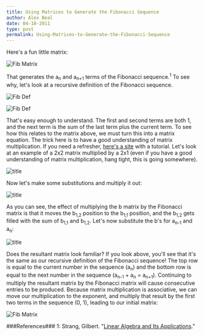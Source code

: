 ```yaml
---
title: Using Matrices to Generate the Fibonacci Sequence
author: Alex Beal
date: 04-10-2011
type: post
permalink: Using-Matrices-to-Generate-the-Fibonacci-Sequence
---
```


Here's a fun little matrix:
 
![Fib Matrix](http://media.usrsb.in/fib-mat/equation.png)
 
That generates the a<sub>n</sub> and a<sub>n+1</sub> terms of the Fibonacci sequence.<sup>1</sup> To see why, let's look at a recursive definition of the Fibonacci sequence.
 
![Fib Def](http://media.usrsb.in/fib-mat/1.png)
 
![Fib Def](http://media.usrsb.in/fib-mat/2.png)
 
That's easy enough to understand. The first and second terms are both 1, and the next term is the sum of the last term plus the current term. To see how this relates to the matrix above, we must turn this into a matrix equation. The trick here is to have a good understanding of matrix multiplication. If you need a refresher, [here's a site](http://www.mathsisfun.com/algebra/matrix-multiplying.html) with a tutorial. Let's look at an example of a 2x2 matrix multiplied by a 2x1 (even if you have a good understanding of matrix multiplication, hang tight, this is going somewhere).
 
![title](http://media.usrsb.in/fib-mat/3.png)
 
Now let's make some substitutions and multiply it out:
 
![title](http://media.usrsb.in/fib-mat/7.png)
 
As you can see, the effect of multiplying the b matrix by the Fibonacci matrix is that it moves the b<sub>1,2</sub> position to the b<sub>1,1</sub> position, and the b<sub>1,2</sub> gets filled with the sum of b<sub>1,1</sub> and b<sub>1,2</sub>. Let's now substitute the b's for a<sub>n-1</sub> and a<sub>n</sub>:
 
![title](http://media.usrsb.in/fib-mat/8.png)
 
Does the resultant matrix look familiar? If you look above, you'll see that it's the same as our recursive definition of the Fibonacci sequence! The top row is equal to the current number in the sequence (a<sub>n</sub>) and the bottom row is equal to the next number in the sequence (a<sub>n-1</sub> + a<sub>n</sub> = a<sub>n+1</sub>). Continuing to multiply the resultant matrix by the Fibonacci matrix will cause consecutive entries to be produced. Because matrix multiplication is associative, we can move our multiplication to the exponent, and multiply that result by the first two terms in the sequence (0, 1), leading to our initial matrix:
 
![Fib Matrix](http://media.usrsb.in/fib-mat/equation.png)
 
###References###
1: Strang, Gilbert. "[Linear Algebra and Its Applications](http://www.amazon.com/Linear-Algebra-Applications-Gilbert-Strang/dp/0030105676/ref=sr_1_2?s=books&ie=UTF8&qid=1312385275&sr=1-2)."
